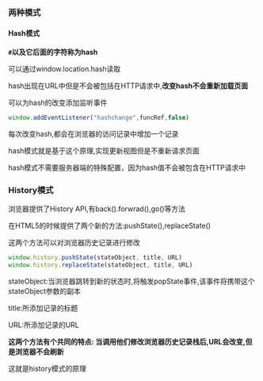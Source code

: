 ### 两种模式

#### Hash模式

**`#`以及它后面的字符称为hash**

可以通过window.location.hash读取

hash出现在URL中但是不会被包括在HTTP请求中,**改变hash不会重新加载页面**

可以为hash的改变添加监听事件

```js
window.addEventListener("hashchange",funcRef,false)
```

 每次改变hash,都会在浏览器的访问记录中增加一个记录

hash模式就是基于这个原理,实现更新视图但是不重新请求页面

hash模式不需要服务器端的特殊配置，因为hash值不会被包含在HTTP请求中

### History模式

浏览器提供了History API,有back().forwrad(),go()等方法

在HTML5的时候提供了两个新的方法:pushState(),replaceState()

这两个方法可以对浏览器历史记录进行修改

```js
window.history.pushState(stateObject, title, URL)
window.history.replaceState(stateObject, title, URL)
```

stateObject:当浏览器跳转到新的状态时,将触发popState事件,该事件将携带这个stateObject参数的副本

title:所添加记录的标题

URL:所添加记录的URL

**这两个方法有个共同的特点: 当调用他们修改浏览器历史记录栈后,URL会改变,但是浏览器不会刷新**

这就是history模式的原理